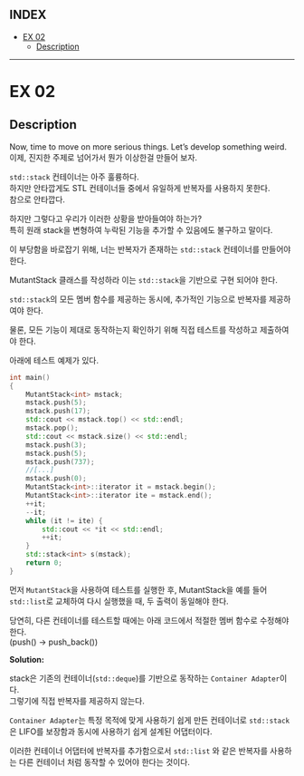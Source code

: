## INDEX

- [EX 02](#ex-02)
	- [Description](#description)

---
# EX 02

## Description

Now, time to move on more serious things. Let’s develop something weird.
이제, 진지한 주제로 넘어가서 뭔가 이상한걸 만들어 보자.      

`std::stack` 컨테이너는 아주 훌륭하다.    
하지만 안타깝게도 STL 컨테이너들 중에서 유일하게 반복자를 사용하지 못한다.    
참으로 안타깝다.        

하지만 그렇다고 우리가 이러한 상황을 받아들여야 하는가?   
특히 원래 stack을 변형하여 누락된 기능을 추가할 수 있음에도 불구하고 말이다.     

이 부당함을 바로잡기 위해, 너는 반복자가 존재하는 `std::stack` 컨테이너를 만들어야 한다.      

MutantStack 클래스를 작성하라 이는 `std::stack`을 기반으로 구현 되어야 한다.      


`std::stack`의 모든 멤버 함수를 제공하는 동시에, 추가적인 기능으로 반복자를 제공하여야 한다.     

물론, 모든 기능이 제대로 동작하는지 확인하기 위해 직접 테스트를 작성하고 제출하여야 한다.     

아래에 테스트 예제가 있다.    

```c++
int main()
{
	MutantStack<int> mstack;
	mstack.push(5);
	mstack.push(17);
	std::cout << mstack.top() << std::endl;
	mstack.pop();
	std::cout << mstack.size() << std::endl;
	mstack.push(3);
	mstack.push(5);
	mstack.push(737);
	//[...]
	mstack.push(0);
	MutantStack<int>::iterator it = mstack.begin();
	MutantStack<int>::iterator ite = mstack.end();
	++it;
	--it;
	while (it != ite) {
		std::cout << *it << std::endl;
		++it;
	}
	std::stack<int> s(mstack);
	return 0;
}
```

먼저 `MutantStack`을 사용하여 테스트를 실행한 후, MutantStack을 예를 들어 `std::list`로 교체하여 다시 실행했을 때, 두 출력이 동일해야 한다.      

당연히, 다른 컨테이너를 테스트할 때에는 아래 코드에서 적절한 멤버 함수로 수정해야 한다.   
(push() -> push_back())   



**Solution:**

stack은 기존의 컨테이너(`std::deque`)를 기반으로 동작하는 `Container Adapter`이다.   
그렇기에 직접 반복자를 제공하지 않는다.    

`Container Adapter`는 특정 목적에 맞게 사용하기 쉽게 만든 컨테이너로 `std::stack`은 LIFO를 보장함과 동시에 사용하기 쉽게 설계된 어댑터이다.   

이러한 컨테이너 어댑터에 반복자를 추가함으로서 `std::list` 와 같은 반복자를 사용하는 다른 컨테이너 처럼 동작할 수 있어야 한다는 것이다.   